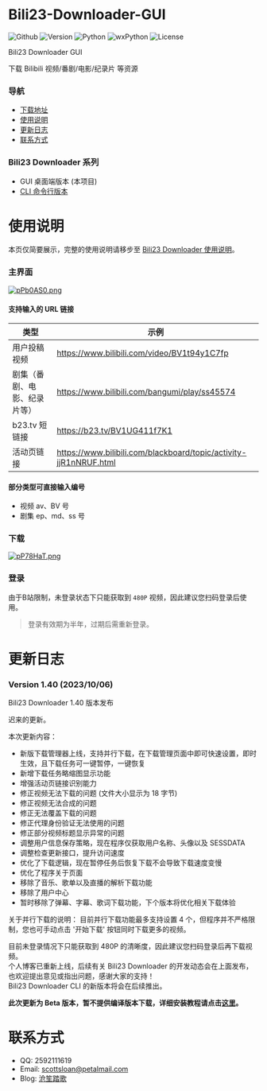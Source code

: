 # Bili23-Downloader-GUI
![Github](https://img.shields.io/badge/GitHub-black?logo=github&style=flat) ![Version](https://img.shields.io/github/v/release/ScottSloan/Bili23-Downloader?style=flat) ![Python](https://img.shields.io/badge/Python-3.11.5-green?style=flat) ![wxPython](https://img.shields.io/badge/wxPython-4.2.1-green?style=flat) ![License](https://img.shields.io/badge/license-MIT-orange?style=flat)

Bili23 Downloader GUI

下载 Bilibili 视频/番剧/电影/纪录片 等资源  

### **导航**
+ [下载地址](https://github.com/ScottSloan/Bili23-Downloader/releases)
+ [使用说明](#使用说明)
+ [更新日志](#更新日志) 
+ [联系方式](#联系方式)

### **Bili23 Downloader 系列**
* GUI 桌面端版本 (本项目)
* [CLI 命令行版本](https://github.com/ScottSloan/Bili23-Downloader-CLI) 

# 使用说明
本页仅简要展示，完整的使用说明请移步至 [Bili23 Downloader 使用说明](https://scott-sloan.cn/archives/12/)。

### **主界面**
[![pPb0AS0.png](https://z1.ax1x.com/2023/09/28/pPb0AS0.png)](https://imgse.com/i/pPb0AS0)

#### **支持输入的 URL 链接**
| 类型 | 示例  |
| ---- | ---- |
| 用户投稿视频 | https://www.bilibili.com/video/BV1t94y1C7fp |
| 剧集（番剧、电影、纪录片等） | https://www.bilibili.com/bangumi/play/ss45574 |
| b23.tv 短链接 | https://b23.tv/BV1UG411f7K1 |
| 活动页链接 | https://www.bilibili.com/blackboard/topic/activity-jjR1nNRUF.html |

#### **部分类型可直接输入编号**
- 视频 av、BV 号
- 剧集 ep、md、ss 号

### **下载**
[![pP78HaT.png](https://z1.ax1x.com/2023/09/25/pP78HaT.png)](https://imgse.com/i/pP78HaT) 

### **登录**
由于B站限制，未登录状态下只能获取到 `480P` 视频，因此建议您扫码登录后使用。

> 登录有效期为半年，过期后需重新登录。

# 更新日志
### **Version 1.40 (2023/10/06)**
Bili23 Downloader 1.40 版本发布

迟来的更新。

本次更新内容：
* 新版下载管理器上线，支持并行下载，在下载管理页面中即可快速设置，即时生效，且下载任务可一键暂停，一键恢复
* 新增下载任务略缩图显示功能
* 增强活动页链接识别能力
* 修正视频无法下载的问题 (文件大小显示为 18 字节)
* 修正视频无法合成的问题
* 修正无法覆盖下载的问题
* 修正代理身份验证无法使用的问题
* 修正部分视频标题显示异常的问题
* 调整用户信息保存策略，现在程序仅获取用户名称、头像以及 SESSDATA
* 调整检查更新接口，提升访问速度
* 优化了下载逻辑，现在暂停任务后恢复下载不会导致下载速度变慢
* 优化了程序关于页面
* 移除了音乐、歌单以及直播的解析下载功能
* 移除了用户中心
* 暂时移除了弹幕、字幕、歌词下载功能，下个版本将优化相关下载体验

关于并行下载的说明：
目前并行下载功能最多支持设置 4 个，但程序并不严格限制，您也可手动点击 '开始下载' 按钮同时下载更多的视频。

目前未登录情况下只能获取到 480P 的清晰度，因此建议您扫码登录后再下载视频。  
个人博客已重新上线，后续有关 Bili23 Downloader 的开发动态会在上面发布，也欢迎提出意见或指出问题，感谢大家的支持！  
Bili23 Downloader CLI 的新版本将会在后续推出。

**此次更新为 Beta 版本，暂不提供编译版本下载，详细安装教程请点击[这里](https://scott-sloan.cn/archives/12/)。**

# 联系方式
- QQ: 2592111619
- Email: scottsloan@petalmail.com
- Blog: [沧笙踏歌](https://scott-sloan.cn)
